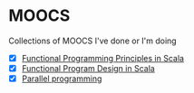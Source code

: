# MOOCS

Collections of MOOCS I've done or I'm doing

- [X] [Functional Programming Principles in Scala](scala/progfun1)
- [X] [Functional Program Design in Scala](scala/progfun2)
- [X] [Parallel programming](scala/parprog1)

